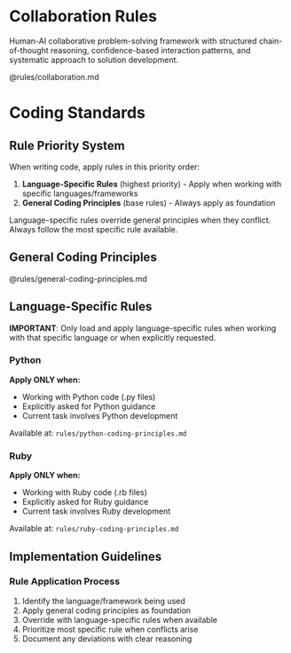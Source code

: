 # Collaboration Rules

Human-AI collaborative problem-solving framework with structured chain-of-thought reasoning, confidence-based interaction patterns, and systematic approach to solution development.

@rules/collaboration.md

# Coding Standards

## Rule Priority System

When writing code, apply rules in this priority order:

1. **Language-Specific Rules** (highest priority) - Apply when working with specific languages/frameworks
2. **General Coding Principles** (base rules) - Always apply as foundation

Language-specific rules override general principles when they conflict. Always follow the most specific rule available.

## General Coding Principles

@rules/general-coding-principles.md

## Language-Specific Rules

**IMPORTANT**: Only load and apply language-specific rules when working with that specific language or when explicitly requested.

### Python
**Apply ONLY when:**
- Working with Python code (.py files)
- Explicitly asked for Python guidance
- Current task involves Python development

Available at: `rules/python-coding-principles.md`

### Ruby
**Apply ONLY when:**
- Working with Ruby code (.rb files)
- Explicitly asked for Ruby guidance
- Current task involves Ruby development

Available at: `rules/ruby-coding-principles.md`

## Implementation Guidelines

### Rule Application Process
1. Identify the language/framework being used
2. Apply general coding principles as foundation
3. Override with language-specific rules when available
4. Prioritize most specific rule when conflicts arise
5. Document any deviations with clear reasoning
